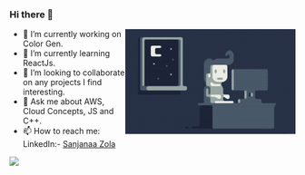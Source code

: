 ### Hi there 👋

<img alt="Night Coding" src="https://raw.githubusercontent.com/AVS1508/AVS1508/master/assets/Night-Coding.gif" align="right"/>

- 🔭 I’m currently working on Color Gen.
- 🌱 I’m currently learning ReactJs.
- 👯 I’m looking to collaborate on any projects I find interesting.
- 💬 Ask me about AWS, Cloud Concepts, JS and C++.
- 📫 How to reach me: LinkedIn:- [Sanjanaa Zola](https://www.linkedin.com/in/sanjanaa-zola-83a603157/)

<img src="https://github-readme-stats.vercel.app/api?username=SanjanaaZola&&show_icons=true&title_color=ffffff&icon_color=bb2acf&text_color=f7dcda&bg_color=151515">

